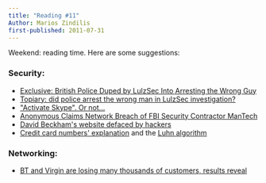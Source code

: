 ```yaml
---
title: "Reading #11"
Author: Marios Zindilis
first-published: 2011-07-31
---
```


Weekend: reading time. Here are some suggestions:

<h3>Security:</h3>
<ul>
<li><a href="https://web.archive.org/web/20111116195537/http://www.dailytech.com/Exclusive+British+Police+Duped+by+LulzSec+Into+Arresting+the+Wrong+Guy/article22280.htm">Exclusive: British Police Duped by LulzSec Into Arresting the Wrong Guy</a></li>
<li><a href="http://nakedsecurity.sophos.com/2011/07/28/topiary-have-the-police-arrested-the-right-man/">Topiary: did police arrest the wrong man in LulzSec investigation?</a></li>
<li><a href="http://sunbeltblog.blogspot.com/2011/07/activate-skype-or-not.html">"Activate Skype". Or not...</a></li>
<li><a href="http://www.eweek.com/c/a/Security/Anonymous-Claims-Network-Breach-of-FBI-Security-Contractor-ManTech-693504/">Anonymous Claims Network Breach of FBI Security Contractor ManTech</a></li>
<li><a href="http://nakedsecurity.sophos.com/2011/07/11/david-beckhams-website-defaced-by-hackers/">David Beckham's website defaced by hackers</a></li>
<li><a href="http://9gag.com/gag/139688/">Credit card numbers' explanation</a> and the <a href="http://en.wikipedia.org/wiki/Luhn_algorithm">Luhn algorithm</a></li>
</ul>

<h3>Networking:</h3>
<ul><li><a href="http://www.itpro.co.uk/635284/bt-and-virgin-losing-thousands-of-customers">BT and Virgin are losing many thousands of customers, results reveal</a></li>
</ul>
